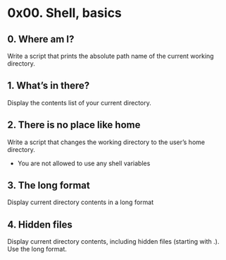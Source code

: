 # 0x00. Shell, basics

## 0. Where am I?

Write a script that prints the absolute path name of the current working directory.

## 1. What’s in there?

Display the contents list of your current directory.

## 2. There is no place like home

Write a script that changes the working directory to the user’s home directory.
- You are not allowed to use any shell variables

## 3. The long format

Display current directory contents in a long format

## 4. Hidden files

Display current directory contents, including hidden files (starting with .). Use the long format.
